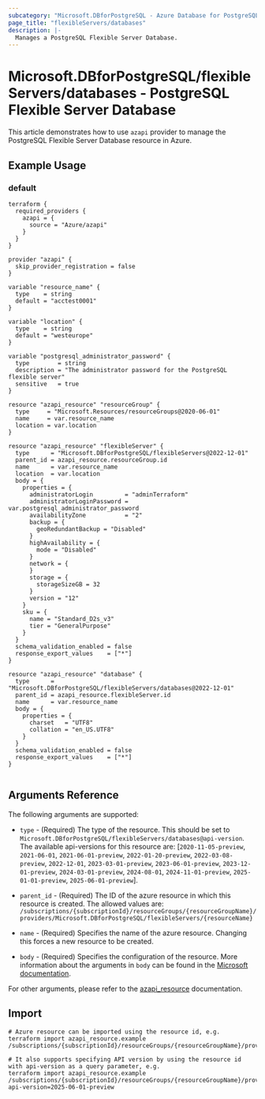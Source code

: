 ```yaml
---
subcategory: "Microsoft.DBforPostgreSQL - Azure Database for PostgreSQL"
page_title: "flexibleServers/databases"
description: |-
  Manages a PostgreSQL Flexible Server Database.
---
```


# Microsoft.DBforPostgreSQL/flexibleServers/databases - PostgreSQL Flexible Server Database

This article demonstrates how to use `azapi` provider to manage the PostgreSQL Flexible Server Database resource in Azure.

## Example Usage

### default

```hcl
terraform {
  required_providers {
    azapi = {
      source = "Azure/azapi"
    }
  }
}

provider "azapi" {
  skip_provider_registration = false
}

variable "resource_name" {
  type    = string
  default = "acctest0001"
}

variable "location" {
  type    = string
  default = "westeurope"
}

variable "postgresql_administrator_password" {
  type        = string
  description = "The administrator password for the PostgreSQL flexible server"
  sensitive   = true
}

resource "azapi_resource" "resourceGroup" {
  type     = "Microsoft.Resources/resourceGroups@2020-06-01"
  name     = var.resource_name
  location = var.location
}

resource "azapi_resource" "flexibleServer" {
  type      = "Microsoft.DBforPostgreSQL/flexibleServers@2022-12-01"
  parent_id = azapi_resource.resourceGroup.id
  name      = var.resource_name
  location  = var.location
  body = {
    properties = {
      administratorLogin         = "adminTerraform"
      administratorLoginPassword = var.postgresql_administrator_password
      availabilityZone           = "2"
      backup = {
        geoRedundantBackup = "Disabled"
      }
      highAvailability = {
        mode = "Disabled"
      }
      network = {
      }
      storage = {
        storageSizeGB = 32
      }
      version = "12"
    }
    sku = {
      name = "Standard_D2s_v3"
      tier = "GeneralPurpose"
    }
  }
  schema_validation_enabled = false
  response_export_values    = ["*"]
}

resource "azapi_resource" "database" {
  type      = "Microsoft.DBforPostgreSQL/flexibleServers/databases@2022-12-01"
  parent_id = azapi_resource.flexibleServer.id
  name      = var.resource_name
  body = {
    properties = {
      charset   = "UTF8"
      collation = "en_US.UTF8"
    }
  }
  schema_validation_enabled = false
  response_export_values    = ["*"]
}


```



## Arguments Reference

The following arguments are supported:

* `type` - (Required) The type of the resource. This should be set to `Microsoft.DBforPostgreSQL/flexibleServers/databases@api-version`. The available api-versions for this resource are: [`2020-11-05-preview`, `2021-06-01`, `2021-06-01-preview`, `2022-01-20-preview`, `2022-03-08-preview`, `2022-12-01`, `2023-03-01-preview`, `2023-06-01-preview`, `2023-12-01-preview`, `2024-03-01-preview`, `2024-08-01`, `2024-11-01-preview`, `2025-01-01-preview`, `2025-06-01-preview`].

* `parent_id` - (Required) The ID of the azure resource in which this resource is created. The allowed values are:  
  `/subscriptions/{subscriptionId}/resourceGroups/{resourceGroupName}/providers/Microsoft.DBforPostgreSQL/flexibleServers/{resourceName}`

* `name` - (Required) Specifies the name of the azure resource. Changing this forces a new resource to be created.

* `body` - (Required) Specifies the configuration of the resource. More information about the arguments in `body` can be found in the [Microsoft documentation](https://learn.microsoft.com/en-us/azure/templates/Microsoft.DBforPostgreSQL/flexibleServers/databases?pivots=deployment-language-terraform).

For other arguments, please refer to the [azapi_resource](https://registry.terraform.io/providers/Azure/azapi/latest/docs/resources/resource) documentation.

## Import

 ```shell
 # Azure resource can be imported using the resource id, e.g.
 terraform import azapi_resource.example /subscriptions/{subscriptionId}/resourceGroups/{resourceGroupName}/providers/Microsoft.DBforPostgreSQL/flexibleServers/{resourceName}/databases/{resourceName}
 
 # It also supports specifying API version by using the resource id with api-version as a query parameter, e.g.
 terraform import azapi_resource.example /subscriptions/{subscriptionId}/resourceGroups/{resourceGroupName}/providers/Microsoft.DBforPostgreSQL/flexibleServers/{resourceName}/databases/{resourceName}?api-version=2025-06-01-preview
 ```
